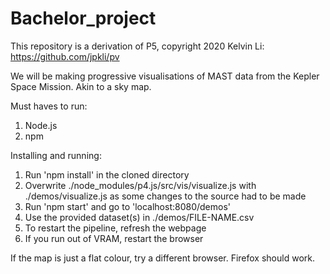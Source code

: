 # Bachelor_project
This repository is a derivation of P5, copyright 2020 Kelvin Li: https://github.com/jpkli/pv

We will be making progressive visualisations of MAST data from the Kepler Space Mission. Akin to a sky map.

Must haves to run:
1. Node.js
2. npm

Installing and running:
1. Run 'npm install' in the cloned directory
2. Overwrite ./node_modules/p4.js/src/vis/visualize.js with ./demos/visualize.js as some changes to the source had to be made
3. Run 'npm start' and go to 'localhost:8080/demos' 
4. Use the provided dataset(s) in ./demos/FILE-NAME.csv
5. To restart the pipeline, refresh the webpage
6. If you run out of VRAM, restart the browser

If the map is just a flat colour, try a different browser. Firefox should work.

